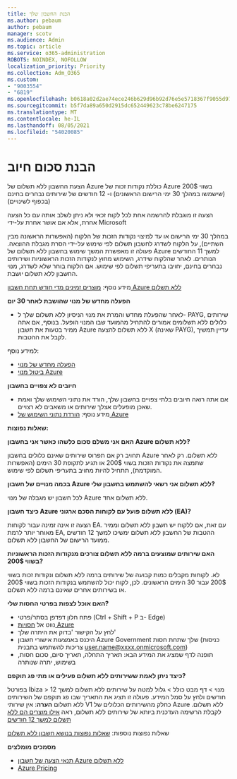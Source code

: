 ```yaml
---
title: הבנת החשבון שלך
ms.author: pebaum
author: pebaum
manager: scotv
ms.audience: Admin
ms.topic: article
ms.service: o365-administration
ROBOTS: NOINDEX, NOFOLLOW
localization_priority: Priority
ms.collection: Adm_O365
ms.custom:
- "9003554"
- "6819"
ms.openlocfilehash: b0618a02d2ae74ece246b629d96b92d76e5e5718367f9055d9783c1440a7a70b
ms.sourcegitcommit: b5f7da89a650d2915dc652449623c78be6247175
ms.translationtype: MT
ms.contentlocale: he-IL
ms.lasthandoff: 08/05/2021
ms.locfileid: "54020085"
---
```

# <a name="understand-billing-amount"></a>הבנת סכום חיוב

הצעת החשבון ללא תשלום של Azure כוללת נקודות זכות של Azure בשווי 200$ (שישמשו במהלך 30 ימי הרישום הראשונים) ו- 12 חודשים של שירותים נבחרים בחינם (בכפוף לשינויים)

הצעה זו מוגבלת להרשמה אחת לכל לקוח זכאי ולא ניתן לשלב אותה עם כל הצעה אחרת, אלא אם אושר אחרת על-ידי Microsoft

במהלך 30 ימי הרישום או עד למיצוי נקודות הזכות של הלקוח (האפשרות הראשונה מבין השתיים), על הלקוח לשדרג לחשבון תשלום לפי שימוש על-ידי הסרת מגבלת ההוצאה. פעולה זו מאפשרת המשך שימוש בחשבון ללא תשלום של Azure למשך 11 החודשים הנותרים. לאחר שהלקוח שידרג, השימוש מחוץ לנקודות הזכות הראשוניות ושירותים נבחרים בחינם, יחויבו בתעריפי תשלום לפי שימוש. אם הלקוח בוחר שלא לשדרג, מנוי החשבון ללא תשלום יושבת.

מידע נוסף: [מוצרים זמינים מדי חודש תחת חשבון Azure ללא תשלום](https://azure.microsoft.com/free/free-account-faq/)

**הפעלה מחדש של מנוי שהושבת לאחר 30 יום**

- לאחר שהפעלת מחדש והמרת את מנוי הניסיון ללא תשלום שלך ל- PAYG, שירותים כלולים ללא תשלומים אמורים להתחיל מהמועד שבו המנוי הופעל. בנוסף, אם אתה ממיר בטעות את חשבון Azure ללא תשלום להצעה X (שאינה PAYG), עדיין תמשיך לקבל את ההטבות.

למידע נוסף: 
- [הפעלה מחדש של מנוי](https://docs.microsoft.com/azure/billing/billing-subscription-become-disable?WT.mc_id=Portal-Microsoft_Azure_Support)
- [ביטול מנוי Azure](https://docs.microsoft.com/azure/billing/billing-how-to-cancel-azure-subscription?WT.mc_id=Portal-Microsoft_Azure_Support)

**חיובים לא צפויים בחשבון**

- אם אתה רואה חיובים בלתי צפויים בחשבון שלך, הורד את נתוני השימוש שלך ואמת שאכן מופעלים אצלך שירותים או משאבים לא רצויים.
- מידע נוסף: [הורדת נתוני השימוש של Azure](https://docs.microsoft.com/azure/billing/billing-download-azure-invoice-daily-usage-date?WT.mc_id=Portal-Microsoft_Azure_Support#download-usage)

**שאלות נפוצות:**

**האם אני משלם סכום כלשהו כאשר אני בחשבון Azure ללא תשלום?**

תחויב רק אם תפרוס שירותים שאינם כלולים בחשבון Azure ללא תשלום. רק לאחר שתמצה את נקודות הזכות בשווי 200$ או תגיע לתקופת 30 הימים (האפשרות המוקדמת), תתחיל להיות מחויב בתעריפי תשלום לפי שימוש.

**בכמה מנויים של חשבון Azure ללא תשלום אני רשאי להשתמש בחשבון שלי?**  

לכל חשבון יש מגבלה של מנוי Azure ללא תשלום אחד.

**כיצד חשבון Azure ללא תשלום פועל עם לקוחות הסכם ארגוני (EA)?**  

הצעה זו אינה זמינה עבור לקוחות EA. עם זאת, אם ללקוח יש חשבון ללא תשלום וממיר מאוחר יותר לרמת EA, ההטבות של החשבון ללא תשלום ימשיכו למשך 12 חודשים ממועד הרישום של החשבון ללא תשלום.

**האם שירותים שמוצעים ברמה ללא תשלום צורכים מנקודות הזכות הראשוניות בשווי 200$?**  

לא. לקוחות מקבלים כמות קבועה של שירותים ברמה ללא תשלום ונקודות זכות בשווי 200$ עבור 30 הימים הראשונים. לכן, לקוח יכול להשתמש בנקודות הזכות בשווי 200$ או בשירותים אחרים שאינם ברמה ללא תשלום.

**האם אוכל לצפות בפרטי החסות שלי?**

- פתח חלון דפדפן בסתר/פרטי (Ctrl + Shift + P ב- Edge)
- נווט אל [חסויות Azure](http://www.microsoftazuresponsorships.com/)
- לחץ על הקישור 'בדוק את היתרה שלך'
- היכנס באמצעות אישורי חשבון Azure Government שלך שתחת חסות (כניסות צריכות להשתמש בתבנית user.name@xxxx.onmicrosoft.com)
- תופנה לדף שמציג את המידע הבא: תאריך התחלה, תאריך סיום, סכום חסות, בשימוש, יתרה שנותרה

**כיצד ניתן לאמת ששירותים ללא תשלום פעילים או מתי פג תוקפם?**

בפורטל Ibiza > מנוי > דף מבט כולל > גלול למטה על שירותים ללא תשלום למשך 12 חודשים ולחץ על סמל המידע. פעולה זו תציג את התאריך שבו פג תוקפם של השירותים ללא תשלום **הערה**: אין שירותי V1 כחלק מהשירותים הכלולים של Azure ללא תשלום. לקבלת הרשימה העדכנית ביותא של שירותים ללא תשלום, ראה [אילו מוצרים הם ללא תשלום למשך 12 חודשים](http://www.microsoftazuresponsorships.com/)

שאלות נפוצות נוספות: [שאלות נפוצות בנושא חשבון ללא תשלום](https://azure.microsoft.com/free/free-account-faq/)

**מסמכים מומלצים**

- [תנאי הצעה של חשבון Azure ללא תשלום](https://azure.microsoft.com/offers/ms-azr-0044p/)
- [Azure Pricing](https://azure.microsoft.com/pricing/)